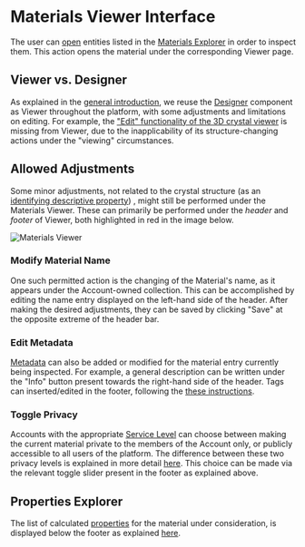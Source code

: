 # Materials Viewer Interface 

The user can [open](../../entities-general/actions/open-edit.md) entities listed in the [Materials Explorer](explorer.md) in order to inspect them. This action opens the material under the corresponding Viewer page. 

## Viewer vs. Designer

As explained in the [general introduction](../../entities-general/ui/viewer.md), we reuse the [Designer](../../materials-designer/overview.md) component as Viewer throughout the platform, with some adjustments and limitations on editing. For example, the ["Edit" functionality of the 3D crystal viewer](../../materials-designer/3d-editor/edit.md) is missing from Viewer, due to the inapplicability of its structure-changing actions under the "viewing" circumstances. 

## Allowed Adjustments

Some minor adjustments, not related to the crystal structure (as an [identifying descriptive property](../../data-structured/overview.md#by-relation-to-uniqueness)) , might still be performed under the Materials Viewer. These can primarily be performed under the *header* and *footer* of Viewer, both highlighted in red in the image below.

![Materials Viewer](../../images/materials/materials-viewer.png "Materials Viewer")

### Modify Material Name 

One such permitted action is the changing of the Material's name, as it appears under the Account-owned collection. This can be accomplished by editing the name entry displayed on the left-hand side of the header. After making the desired adjustments, they can be saved by clicking "Save" <i class="zmdi zmdi-check zmdi-hc-border"></i> at the opposite extreme of the header bar. 

### Edit Metadata

[Metadata](../../entities-general/data.md#metadata) can also be added or modified for the material entry currently being inspected. For example, a general description can be written under the "Info" button <i class="zmdi zmdi-info-outline zmdi-hc-border"></i>  present towards the right-hand side of the header. Tags can inserted/edited in the footer, following the [these instructions](../../entities-general/actions/metadata.md).

### Toggle Privacy

Accounts with the appropriate [Service Level](../../pricing/service-levels.md) can choose between making the current material private to the members of the Account only, or publicly accessible to all users of the platform. The difference between these two privacy levels is explained in more detail [here](../../collaboration/sharing/access-levels.md). This choice can be made via the relevant toggle slider present in the footer as explained above. 

## Properties Explorer

The list of calculated [properties](../../properties/overview.md) for the material under consideration, is displayed below the footer as explained [here](../../properties/ui/explorer.md).
